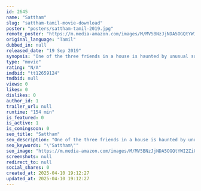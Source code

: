```yaml
---
id: 2645
name: "Sattham"
slug: "sattham-tamil-movie-download"
poster: "posters/sattham-tamil-2019.jpg"
remote_poster: "https://m.media-amazon.com/images/M/MV5BNzJjNDA5OGQtYWI2Zi00YjJjLWI1MDUtN2QxOTA5YTEyM2I0XkEyXkFqcGdeQXVyMTIwNDAzODE0._V1_SX300.jpg"
original_language: "Tamil"
dubbed_in: null
released_date: "19 Sep 2019"
synopsis: "One of the three friends in a house is haunted by unusual sounds which is heard by him alone and he tries to unwind himself beyond all odds."
type: "movie"
rating: "N/A"
imdbid: "tt12659124"
tmdbid: null
views: 0
likes: 0
dislikes: 0
author_id: 1
trailer_url: null
runtime: "154 min"
is_featured: 0
is_active: 1
is_comingsoon: 0
seo_title: "Sattham"
seo_description: "One of the three friends in a house is haunted by unusual sounds which is heard by him alone and he tries to unwind himself beyond all odds."
seo_keywords: "\"Sattham\""
seo_image: "https://m.media-amazon.com/images/M/MV5BNzJjNDA5OGQtYWI2Zi00YjJjLWI1MDUtN2QxOTA5YTEyM2I0XkEyXkFqcGdeQXVyMTIwNDAzODE0._V1_SX300.jpg"
screenshots: null
redirect_to: null
social_shares: 0
created_at: 2025-04-10 19:12:27
updated_at: 2025-04-10 19:12:27
---
```


